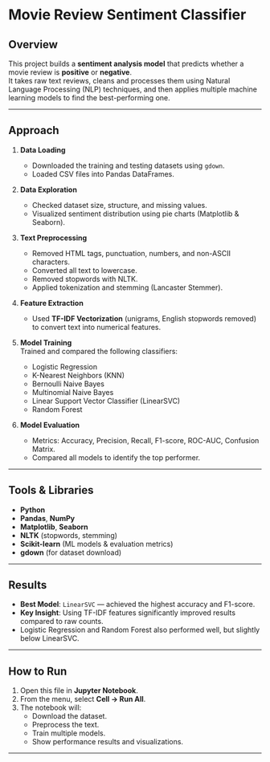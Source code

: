 #  Movie Review Sentiment Classifier

##  Overview
This project builds a **sentiment analysis model** that predicts whether a movie review is **positive** or **negative**.  
It takes raw text reviews, cleans and processes them using Natural Language Processing (NLP) techniques, and then applies multiple machine learning models to find the best-performing one.

---

##  Approach
1. **Data Loading**  
   - Downloaded the training and testing datasets using `gdown`.
   - Loaded CSV files into Pandas DataFrames.

2. **Data Exploration**  
   - Checked dataset size, structure, and missing values.
   - Visualized sentiment distribution using pie charts (Matplotlib & Seaborn).

3. **Text Preprocessing**  
   - Removed HTML tags, punctuation, numbers, and non-ASCII characters.
   - Converted all text to lowercase.
   - Removed stopwords with NLTK.
   - Applied tokenization and stemming (Lancaster Stemmer).

4. **Feature Extraction**  
   - Used **TF-IDF Vectorization** (unigrams, English stopwords removed) to convert text into numerical features.

5. **Model Training**  
   Trained and compared the following classifiers:
   - Logistic Regression
   - K-Nearest Neighbors (KNN)
   - Bernoulli Naive Bayes
   - Multinomial Naive Bayes
   - Linear Support Vector Classifier (LinearSVC)
   - Random Forest

6. **Model Evaluation**  
   - Metrics: Accuracy, Precision, Recall, F1-score, ROC-AUC, Confusion Matrix.
   - Compared all models to identify the top performer.

---

##  Tools & Libraries
- **Python**
- **Pandas**, **NumPy**
- **Matplotlib**, **Seaborn**
- **NLTK** (stopwords, stemming)
- **Scikit-learn** (ML models & evaluation metrics)
- **gdown** (for dataset download)

---

##  Results
- **Best Model**: `LinearSVC` — achieved the highest accuracy and F1-score.
- **Key Insight**: Using TF-IDF features significantly improved results compared to raw counts.
- Logistic Regression and Random Forest also performed well, but slightly below LinearSVC.

---

## How to Run
1. Open this file in **Jupyter Notebook**.
2. From the menu, select **Cell → Run All**.
3. The notebook will:
   - Download the dataset.
   - Preprocess the text.
   - Train multiple models.
   - Show performance results and visualizations.

---



